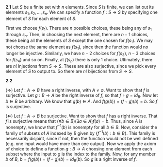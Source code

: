 **2.1** Let $S$ be a finite set with $n$ elements. Since $S$ is finite, we can list out its elements $s_1, s_2, ... , s_n$. We can specify a function $f : S \rightarrow S$ by specifying one element of $S$ for each element of $S$.

First we choose $f(s_1)$. There are $n$ possible choices, these being any of $s_1$ through $s_n$. Then, in choosing the next element, there are $n-1$ choices, these being all the elements of $S$ except the one chosen for $f(s_1)$. We may not choose the same element as $f(s_1)$, since then the function would no longer be injective. Similarly, we have $n-2$ choices for $f(s_3)$, $n-3$ choices for $f(s_4)$ and so on. Finally, at $f(s_n)$ there is only 1 choice. Ultimately, there are $n!$ injections from $S \rightarrow S$. These are also surjective, since we pick every element of $S$ to output to. So there are $n!$ bijections from $S \rightarrow S$.

**2.2**

($\Rightarrow$) Let $f : A \rightarrow B$ have a right inverse, with $A \neq \emptyset$. Want to show that $f$ is surjective. Let $g: B \rightarrow A$ be the right inverse of $f$, so that $f \circ g = id_B$. Now let $b \in B$ be arbitrary. We know that $g(b) \in A$. And $f(g(b)) = (f \circ g)(b) = b$. So $f$ is surjective.

($\Leftarrow$) Let $f : A \rightarrow B$ be surjective. Want to show that $f$ has a right inverse. That $f$ is surjective means that $(\forall b \in B) (\exists a \in A) f(a) = b$. Thus, since $A$ is nonempty, we know that $f^{-1}(b)$ is nonempty for all $b \in B$. Now, consider the family of subsets of $A$ indexed by $B$ given by $\{ f^{-1}(b) : b \in B \}$. This family is necessarily disjoint, since if not, then the function would not be well defined (e.g. one input would have more than one output). Now we apply the axiom of choice to define a function $g : B \rightarrow A$ choosing one element from each subset where the input to $g$ is the index to the family. Now, for any member $b$ of $B$, $b = f(g(b)) = (f \circ g)(b) = id_B(b)$. So $g$ is a right inverse of $f$.
